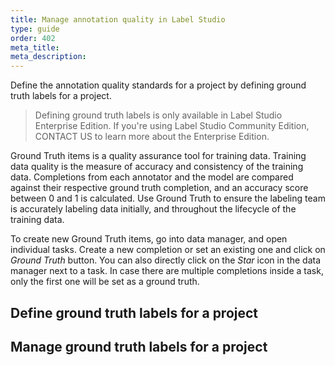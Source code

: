 ```yaml
---
title: Manage annotation quality in Label Studio
type: guide
order: 402
meta_title: 
meta_description: 
---
```


Define the annotation quality standards for a project by defining ground truth labels for a project. 

> Defining ground truth labels is only available in Label Studio Enterprise Edition. If you're using Label Studio Community Edition, CONTACT US to learn more about the Enterprise Edition. 



Ground Truth items is a quality assurance tool for training data. Training data quality is the measure of accuracy and consistency of the training data. Completions from each annotator and the model are compared against their respective ground truth completion, and an accuracy score between 0 and 1 is calculated. Use Ground Truth to ensure the labeling team is accurately labeling data initially, and throughout the lifecycle of the training data.

To create new Ground Truth items, go into data manager, and open individual tasks. Create a new completion or set an existing one and click on _Ground Truth_ button. You can also directly click on the _Star_ icon in the data manager next to a task. In case there are multiple completions inside a task, only the first one will be set as a ground truth.


## Define ground truth labels for a project

## Manage ground truth labels for a project